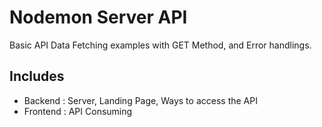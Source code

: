 # Nodemon Server API
Basic API Data Fetching examples with GET Method, and Error handlings.

## Includes
- Backend  : Server, Landing Page, Ways to access the API
- Frontend : API Consuming
